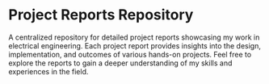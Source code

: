 # Project Reports Repository
A centralized repository for detailed project reports showcasing my work in electrical engineering. Each project report provides insights into the design, implementation, and outcomes of various hands-on projects. Feel free to explore the reports to gain a deeper understanding of my skills and experiences in the field.
